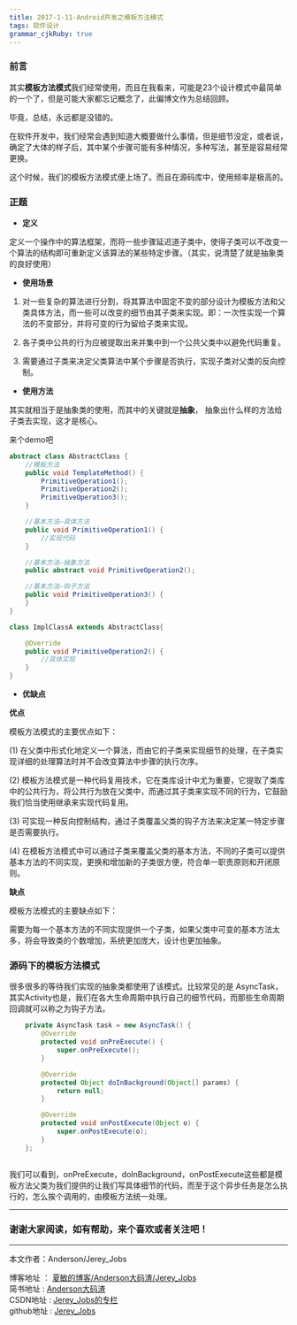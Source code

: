 ```yaml
---
title: 2017-1-11-Android开发之模板方法模式
tags: 软件设计
grammar_cjkRuby: true
---
```




### 前言

其实**模板方法模式**我们经常使用，而且在我看来，可能是23个设计模式中最简单的一个了，但是可能大家都忘记概念了，此偏博文作为总结回顾。<br>

毕竟，总结，永远都是没错的。

在软件开发中，我们经常会遇到知道大概要做什么事情，但是细节没定，或者说，确定了大体的样子后，其中某个步骤可能有多种情况，多种写法，甚至是容易经常更换。

这个时候，我们的模板方法模式便上场了。而且在源码库中，使用频率是极高的。

### 正题

 - **定义**
 
 定义一个操作中的算法框架，而将一些步骤延迟道子类中，使得子类可以不改变一个算法的结构即可重新定义该算法的某些特定步骤。（其实，说清楚了就是抽象类的良好使用）

 - **使用场景**

  1. 对一些复杂的算法进行分割，将其算法中固定不变的部分设计为模板方法和父类具体方法，而一些可以改变的细节由其子类来实现。即：一次性实现一个算法的不变部分，并将可变的行为留给子类来实现。

  2. 各子类中公共的行为应被提取出来并集中到一个公共父类中以避免代码重复。

  3. 需要通过子类来决定父类算法中某个步骤是否执行，实现子类对父类的反向控制。

  
 - **使用方法**

其实就相当于是抽象类的使用，而其中的关键就是**抽象**， 抽象出什么样的方法给子类去实现，这才是核心。

来个demo吧

``` java
abstract class AbstractClass {
    //模板方法
    public void TemplateMethod() {
        PrimitiveOperation1();
        PrimitiveOperation2();
        PrimitiveOperation3();
    }

    //基本方法—具体方法
    public void PrimitiveOperation1() {
        //实现代码
    }

    //基本方法—抽象方法
    public abstract void PrimitiveOperation2();

    //基本方法—钩子方法
    public void PrimitiveOperation3() {
    }
}

class ImplClassA extends AbstractClass{

    @Override
    public void PrimitiveOperation2() {
        //具体实现
    }
}

```


 - **优缺点**

**优点**

模板方法模式的主要优点如下：

(1) 在父类中形式化地定义一个算法，而由它的子类来实现细节的处理，在子类实现详细的处理算法时并不会改变算法中步骤的执行次序。

(2) 模板方法模式是一种代码复用技术，它在类库设计中尤为重要，它提取了类库中的公共行为，将公共行为放在父类中，而通过其子类来实现不同的行为，它鼓励我们恰当使用继承来实现代码复用。

(3) 可实现一种反向控制结构，通过子类覆盖父类的钩子方法来决定某一特定步骤是否需要执行。

(4) 在模板方法模式中可以通过子类来覆盖父类的基本方法，不同的子类可以提供基本方法的不同实现，更换和增加新的子类很方便，符合单一职责原则和开闭原则。

**缺点**

模板方法模式的主要缺点如下：

需要为每一个基本方法的不同实现提供一个子类，如果父类中可变的基本方法太多，将会导致类的个数增加，系统更加庞大，设计也更加抽象。

### 源码下的模板方法模式

很多很多的等待我们实现的抽象类都使用了该模式。比较常见的是 AsyncTask，其实Activity也是，我们在各大生命周期中执行自己的细节代码，而那些生命周期回调就可以称之为钩子方法。

``` java
    private AsyncTask task = new AsyncTask() {
        @Override
        protected void onPreExecute() {
            super.onPreExecute();
        }

        @Override
        protected Object doInBackground(Object[] params) {
            return null;
        }

        @Override
        protected void onPostExecute(Object o) {
            super.onPostExecute(o);
        }
    };
    
```

我们可以看到，onPreExecute，doInBackground，onPostExecute这些都是模板方法父类为我们提供的让我们写具体细节的代码，而至于这个异步任务是怎么执行的，怎么挨个调用的，由模板方法统一处理。



 ----------
### 谢谢大家阅读，如有帮助，来个喜欢或者关注吧！

 ----------
 本文作者：Anderson/Jerey_Jobs 

 博客地址   ： [夏敏的博客/Anderson大码渣/Jerey_Jobs][1] <br>
 简书地址   :  [Anderson大码渣][2] <br>
 CSDN地址   :  [Jerey_Jobs的专栏][3] <br>
 github地址 :  [Jerey_Jobs][4]
 


  [1]: http://jerey.cn/
  [2]: http://www.jianshu.com/users/016a5ba708a0/latest_articles
  [3]: http://blog.csdn.net/jerey_jobs
  [4]: https://github.com/Jerey-Jobs
